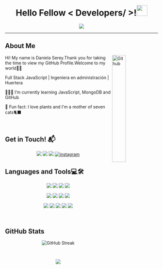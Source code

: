 
  <h1 align="center"> Hello Fellow < Developers/ >!<img src="https://media.giphy.com/media/hvRJCLFzcasrR4ia7z/giphy.gif" width="35"></h1>
  <p align="center">
  <a href="https://git.io/typing-svg"><img src="https://readme-typing-svg.demolab.com?font=georgia&duration=3500&pause=1000&center=true&color=8F8F8F&random=false&width=435&lines=Full+Stack+Developer;Ingeniera+en+administraci%C3%B3n;Always+learning+new+things" /></a>
<hr/>
<h2> About Me </h2>
<img width="30%" align="right" alt="Github" src= "https://media.giphy.com/media/v1.Y2lkPTc5MGI3NjExbWNrOHV1NnJldHF4YzljeTh3NDdkYTVjbzlvdTZyNjkzbzdqZGdrNiZlcD12MV9pbnRlcm5hbF9naWZfYnlfaWQmY3Q9cw/ZvdMvotcDUKTrBI2w5/giphy.gif"/> 
<div><p>Hi! My name is Daniela Serey.Thank you for taking the time to view my GitHub Profile.Welcome to my world👩‍💻</p>
<p> Full Stack JavaScript | Ingeniera en administración | Huertera</p>

👩🏼‍💻 I’m currently learning JavaScript, MongoDB and GitHub
  
🌱 Fun fact: I love plants and I'm a mother of seven cats🐈‍⬛

<br>
<h2>Get in Touch! 📬</h2>
<p align="center">
<a target="_blank" href="https://www.linkedin.com/in/dserey/"><img src="https://img.shields.io/badge/-LinkedIn-000000?style=for-the-badge&logo=Linkedin&logoColor=white"></img></a>
<a target="_blank" href="mailto:dsereycamus@gmail.com"
><img src="https://img.shields.io/badge/-Gmail-000000?style=for-the-badge&logo=gmail&logoColor=white"></img></a>
<a target="_blank" href="https://github.com/dsereycamus"
><img src="https://img.shields.io/badge/-GitHub-000000?style=for-the-badge&logo=Github&logoColor=white"></img></a>
  <a href="https://instagram.com/dnla_sry" target="_blank">
<img src=https://img.shields.io/badge/Instagram-000000?style=for-the-badge&logo=instagram&logoColor=white alt=instagram style="margin-bottom: 5px;" />
</a>
</p>

<h2>Languages and Tools💻🛠</h2>
<p align="center">
<a target="_blank" href="https://github.com/dsereycamus"><img src="https://img.shields.io/badge/-HTML-000000?style=for-the-badge&logo=HTML5&logoColor=E34F26"></img></a>
<a target="_blank" href="https://github.com/dsereycamus"><img src="https://img.shields.io/badge/-CSS-000000?style=for-the-badge&logo=CSS3&logoColor=1572B6"></img></a>
<a target="_blank" href="https://github.com/dsereycamus"><img src="https://img.shields.io/badge/-Bootstrap-000000?style=for-the-badge&logo=bootstrap&logoColor=7952B3"></img></a>
<a target="_blank" href="https://github.com/dsereycamus"><img src="https://img.shields.io/badge/-JavaScript-000000?style=for-the-badge&logo=JavaScript&logoColor=F7DF1E"></img></a>
</p>
<p align="center">
<a target="_blank" href="https://github.com/dsereycamus"><img src="https://img.shields.io/badge/-MongoDB-000000?style=for-the-badge&logo=MongoDB&logoColor=47A248"></img></a>
<a target="_blank" href="https://github.com/dsereycamus"><img src="https://img.shields.io/badge/-ExpressJS-000000?style=for-the-badge&logo=Express&logoColor=white"></img></a>
<a target="_blank" href="https://github.com/dsereycamus"><img src="https://img.shields.io/badge/-React-000000?style=for-the-badge&logo=React&logoColor=61DAFB"></img></a>
<a target="_blank" href="https://github.com/dsereycamus"><img src="https://img.shields.io/badge/-Node.js-000000?style=for-the-badge&logo=node.js&logoColor=339933"></img></a>
</p>
<p align="center">
<a target="_blank" href="https://github.com/dsereycamus"><img src="https://img.shields.io/badge/-Git-000000?style=for-the-badge&logo=Git&logoColor=F05032"></img></a>
<a target="_blank" href="https://github.com/dsereycamus"><img src="https://img.shields.io/badge/-Postman-000000?style=for-the-badge&logo=Postman&logoColor=FF6C37"></img></a>
<a target="_blank" href="https://github.com/dsereycamus"><img src="https://img.shields.io/badge/-Jira-000000?style=for-the-badge&logo=jira&logoColor=0052CC"></img></a>
<a target="_blank" href="https://github.com/dsereycamus"><img src="https://img.shields.io/badge/-Miro-000000?style=for-the-badge&logo=miro&logoColor=white"></img></a>
<a target="_blank" href="https://github.com/dsereycamus"><img src="https://img.shields.io/badge/Visual%20Studio%20Code-000000.svg?style=for-the-badge&logo=visual-studio-code&logoColor=007ACC""></img></a>
</p>
<br>

<h2>GitHub Stats</h2>
<p align="center"><img src="https://github-readme-streak-stats.herokuapp.com?user=dsereycamus&theme=transparent" alt="GitHub Streak" /></p>
&nbsp;<p align="center"><img src="https://github-readme-stats.vercel.app/api?username=dsereycamus&show_icons=true&theme=light&locale=en&rank_icon=github"/></p>

<!--   
<h1 align="center"> Hello Fellow < Developers/ >!<img src="https://media.giphy.com/media/hvRJCLFzcasrR4ia7z/giphy.gif" width="35"></h1>
</p>-->
   

